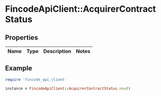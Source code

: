 # FincodeApiClient::AcquirerContractStatus

## Properties

| Name | Type | Description | Notes |
| ---- | ---- | ----------- | ----- |

## Example

```ruby
require 'fincode_api_client'

instance = FincodeApiClient::AcquirerContractStatus.new()
```

